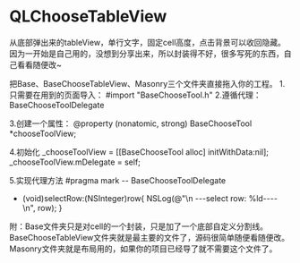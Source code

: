 # QLChooseTableView
从底部弹出来的tableView，单行文字，固定cell高度，点击背景可以收回隐藏。
因为一开始是自己用的，没想到分享出来，所以封装得不好，很多写死的东西，自己看看随便改~

把Base、BaseChooseTableView、Masonry三个文件夹直接拖入你的工程。
1.只需要在用到的页面导入： #import "BaseChooseTool.h"
2.遵循代理： BaseChooseToolDelegate

3.创建一个属性：  @property (nonatomic, strong) BaseChooseTool *chooseToolView;

4.初始化
_chooseToolView = [[BaseChooseTool alloc] initWithData:nil];
_chooseToolView.mDelegate = self;

5.实现代理方法
#pragma mark -- BaseChooseToolDelegate
- (void)selectRow:(NSInteger)row{
    NSLog(@"\n ---select row: %ld---- \n", row);
}


附：Base文件夹只是对cell的一个封装，只是加了一个底部自定义分割线。
BaseChooseTableView文件夹就是最主要的文件了，源码很简单随便看随便改。
Masonry文件夹就是布局用的，如果你的项目已经导了就不需要这个文件了。
